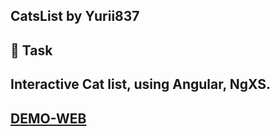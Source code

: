 ## CatsList by Yurii837

## 🚀 Task
##  Interactive Cat list, using Angular, NgXS.

## [DEMO-WEB](https://yurii837.github.io/cats-list/)

